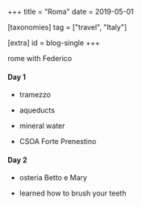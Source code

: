 +++
title = "Roma"
date = 2019-05-01

[taxonomies]
tag = ["travel", "Italy"]

[extra]
id = blog-single
+++

rome with Federico
<!-- more -->

#### Day 1
- tramezzo

- aqueducts

- mineral water

- CSOA Forte Prenestino

#### Day 2
- osteria Betto e Mary

- learned how to brush your teeth

